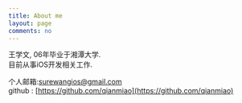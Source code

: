 ```yaml
---
title: About me
layout: page
comments: no
---
```

  
王学文, 06年毕业于湘潭大学.      
目前从事iOS开发相关工作.      

个人邮箱:surewangios@gmail.com      
github : [https://github.com/qianmiao](https://github.com/qianmiao)      
